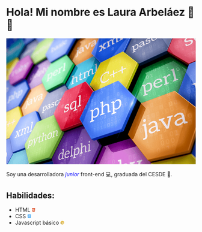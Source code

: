 # Hola! Mi nombre es Laura Arbeláez :cherry_blossom::crystal_ball:

<img src="assets\lenguajes.png">

Soy una desarrolladora <span style="color:blue"><i>junior</i></span> front-end :computer:, graduada del CESDE :rocket:.

## Habilidades:

* HTML  <img src="assets\html5.png" width=2%>
* CSS  <img src="assets\css-3.png" width=2%>
* Javascript básico  <img src="assets\javascript.png" width=2%>


